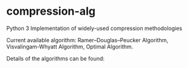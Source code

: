 # compression-alg

Python 3 Implementation of widely-used compression methodologies

Current available algorithm: Ramer–Douglas–Peucker Algorithm, Visvalingam-Whyatt Algorithm, Optimal Algorithm.

Details of the algorithms can be found: 
